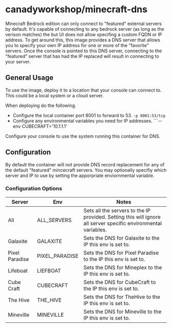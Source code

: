 # canadyworkshop/minecraft-dns

Minecraft Bedrock edition can only connect to "featured" external servers by default. It's capable of connecting to any bedrock server (as long as the verison matches) the but UI does not allow specifing a custom FQDN or IP address. To get around this, this image provides a DNS server that allows you to specify your own IP address for one or more of the "favorite" servers. Once the console is pointed to this DNS server, connecting to the "featured" server that has had the IP replaced will result in connecting to your server. 

## General Usage

To use the image, deploy it to a location that your console can connect to. This could be a local system or a cloud server.

When deploying do the following.

* Configure the local container port 8001 to forward to 53. ```-p 8001:53/tcp```
* Configure any environmental variables you need for IP addresses. ```--env CUBECRAFT='10.1.1.1'

Configure your console to use the system running this container for DNS.



## Configuration

By default the container will not provide DNS record replacement for any of the default "featured" mincecraft servers. You may optionally specifiy which server and IP to use by setting the apporpriate enviornmental variable.

### Configuration Options

|Server|Env|Notes|
|-------|----|-----|
|All|ALL_SERVERS|Sets all the servers to the IP provided. Setting this will ignore all server specific environmental variables.
Galaxite|GALAXITE|Sets the DNS for Galaxite to the IP this env is set to.
Pixel Paradise|PIXEL_PARADISE|Sets the DNS for Pixel Paradise to the IP this env is set to.
Lifeboat|LIEFBOAT|Sets the DNS for Mineplex to the IP this env is set to.
Cube Craft|CUBECRAFT|Sets the DNS for CubeCraft to the IP this env is set to.
The Hive|THE_HIVE|Sets the DNS for TheHive to the IP this env is set to.
Mineville|MINEVILLE|Sets the DNS for Mineville to the IP this env is set to.

